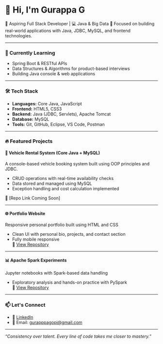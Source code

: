 # 👋 Hi, I'm Gurappa G

🚀 Aspiring Full Stack Developer | 💻 Java & Big Data
🎯 Focused on building real-world applications with Java, JDBC, MySQL, and frontend technologies.  

---

### 🌱 Currently Learning
- Spring Boot & RESTful APIs  
- Data Structures & Algorithms for product-based interviews  
- Building Java console & web applications

---

### 🛠️ Tech Stack
- **Languages:** Core Java, JavaScript  
- **Frontend:** HTML5, CSS3  
- **Backend:** Java (JDBC, Servlets), Apache Tomcat  
- **Database:** MySQL  
- **Tools:** Git, GitHub, Eclipse, VS Code, Postman  

---

### 🔥 Featured Projects

#### 🚗 Vehicle Rental System (Core Java + MySQL)
A console-based vehicle booking system built using OOP principles and JDBC.  
- CRUD operations with real-time availability checks  
- Data stored and managed using MySQL  
- Exception handling and cost calculation implemented  

📂 [Repo Link Coming Soon]

---

#### 🌐 Portfolio Website  
Responsive personal portfolio built using HTML and CSS  
- Clean UI with personal bio, projects, and contact section  
- Fully mobile responsive  
📂 [View Repository](https://github.com/GurappaG/portfolio-website)

---

#### 📊 Apache Spark Experiments  
Jupyter notebooks with Spark-based data handling  
- Exploratory analysis and hands-on practice with PySpark  
📂 [View Repository](https://github.com/GurappaG/spark)

---

### 📫 Let's Connect
- 💼 [LinkedIn](https://www.linkedin.com/in/gurappa-g-438145229)  
- 📧 Email: gurapppagopi@gmail.com

---

_“Consistency over talent. Every line of code takes me closer to mastery.”_
